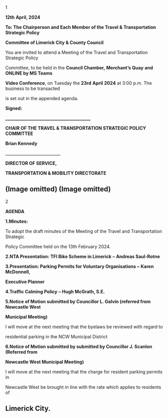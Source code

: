 1

**12th** **April, 2024**

**To: The Chairperson and Each Member of the Travel & Transportation Strategic Policy**

**Committee of Limerick City & County Council**

You are invited to attend a Meeting of the Travel and Transportation Strategic Policy

Committee, to be held in the **Council Chamber,** **Merchant’s Quay** **and ONLINE by MS Teams**

**Video Conference**, on Tuesday the **23rd** **April** **2024** at 3:00 p.m. The business to be transacted

is set out in the appended agenda.

**Signed:**

**\_\_\_\_\_\_\_\_\_\_\_\_\_\_\_\_\_\_\_\_\_\_\_\_\_\_\_\_\_\_\_\_\_\_\_\_\_\_\_\_**

**CHAIR OF THE TRAVEL & TRANSPORTATION STRATEGIC POLICY COMMITTEE**

**Brian Kennedy**

\_\_\_\_\_\_\_\_\_\_\_\_\_\_\_\_\_\_\_\_\_\_\_\_\_\_\_

**DIRECTOR OF SERVICE,**

**TRANSPORTATION & MOBILITY DIRECTORATE**

(Image omitted)
(Image omitted)
---
2

**AGENDA**

**1.Minutes:**

To adopt the draft minutes of the Meeting of the Travel and Transportation Strategic

Policy Committee held on the 13th February 2024.

**2.NTA Presentation: TFI Bike Scheme in Limerick** **–** **Andreas Saul-Rotne**

**3.Presentation: Parking Permits for Voluntary Organisations** **–** **Karen McDonnell,**

**Executive Planner**

**4.Traffic Calming Policy** **–** **Hugh McGrath, S.E.**

**5.Notice of Motion submitted by Councillor L. Galvin (referred from Newcastle West**

**Municipal Meeting)**

I will move at the next meeting that the byelaws be reviewed with regard to

residential parking in the NCW Municipal District

**6.Notice of Motion submitted by submitted by Councillor J. Scanlon (Referred from**

**Newcastle West Municipal Meeting)**

I will move at the next meeting that the charge for resident parking permits in

Newcastle West be brought in line with the rate which applies to residents of

Limerick City.
---
